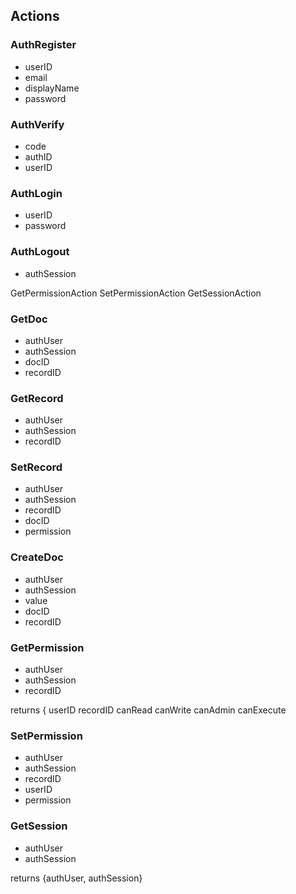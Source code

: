 ## Actions

### AuthRegister

* userID
* email
* displayName
* password

### AuthVerify

* code
* authID
* userID

### AuthLogin

* userID
* password

### AuthLogout

* authSession

GetPermissionAction
SetPermissionAction
GetSessionAction

### GetDoc

* authUser
* authSession
* docID
* recordID

### GetRecord

* authUser
* authSession
* recordID

### SetRecord

* authUser
* authSession
* recordID
* docID
* permission


### CreateDoc

* authUser
* authSession
* value
* docID
* recordID


### GetPermission

* authUser
* authSession
* recordID

returns {
    userID
    recordID
    canRead
    canWrite
    canAdmin
    canExecute


### SetPermission

* authUser
* authSession
* recordID
* userID
* permission


### GetSession

* authUser
* authSession

returns {authUser, authSession}